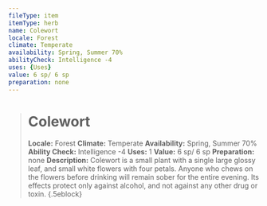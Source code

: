 ```yaml
---
fileType: item
itemType: herb
name: Colewort
locale: Forest
climate: Temperate
availability: Spring, Summer 70%
abilityCheck: Intelligence -4
uses: {Uses}
value: 6 sp/ 6 sp
preparation: none
---
```

>#  Colewort
>
> **Locale:** Forest
> **Climate:** Temperate
> **Availability:** Spring, Summer 70%
> **Ability Check:** Intelligence -4
> **Uses:** 1
> **Value:** 6 sp/ 6 sp
> **Preparation:** none
> **Description:** Colewort is a small plant with a single large glossy leaf, and small white flowers with four petals. Anyone who chews on the flowers before drinking will remain sober for the entire evening. Its effects protect only against alcohol, and not against any other drug or toxin.
{.5eblock}

